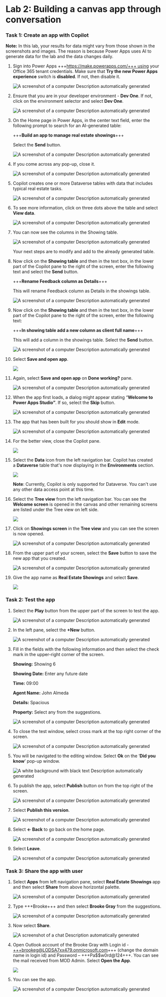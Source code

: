 # **Lab 2: Building a canvas app through conversation** 

### **Task 1: Create an app with Copilot**

**Note:** In this lab, your results for data might vary from those shown
in the screenshots and images. The reason is because Power Apps uses AI
to generate data for the lab and the data changes daily.

1.  Sign into Power
    Apps +++https://make.powerapps.com/+++ using
    your Office 365 tenant credentials. Make sure that **Try the new Power Apps experience** switch is **disabled**. If not, then disable it.

    ![A screenshot of a computer Description automatically generated](./media/image1.1.png)

2.  Ensure that you are in your developer environment - **Dev One**. If
    not, click on the environment selector and select **Dev One**.

     ![A screenshot of a computer Description automatically generated](./media/image1.png)

3.  On the Home page in Power Apps, in the center text field, enter the
    following prompt to search for an AI-generated table:

     +++**Build an app to manage real estate showings**+++
    
     Select the **Send** button.
    
     ![A screenshot of a computer Description automatically generated](./media/image2.png)

4.  If you come across any pop-up, close it.

     ![A screenshot of a computer Description automatically generated](./media/image3.png)

5.  Copilot creates one or more Dataverse tables with data that includes
    typical real estate tasks.

     ![A screenshot of a computer Description automatically generated](./media/image4.png)

6.  To see more information, click on three dots above the table and
    select **View data**.

     ![A screenshot of a computer Description automatically generated](./media/image5.png)

7.  You can now see the columns in the Showing table.

     ![A screenshot of a computer Description automatically generated](./media/image6.png)
    
     Your next steps are to modify and add to the already generated table.

8.  Now click on the **Showing table** and then in the text box, in the
    lower part of the Copilot pane to the right of the screen, enter the
    following text and select the **Send** button.

     +++**Rename Feedback column as Details**+++
    
     This will rename Feedback column as Details in the showings table.
    
     ![A screenshot of a computer Description automatically generated](./media/image7.png)

9.  Now click on the **Showing table** and then in the text box, in the
    lower part of the Copilot pane to the right of the screen, enter the
    following text:

     +++**In showing table add a new column as client full name**+++
    
     This will add a column in the showings table. Select
     the **Send** button.
    
     ![A screenshot of a computer Description automatically generated](./media/image8.png)

10. Select **Save and open app**.

     ![](./media/image9.png)

11. Again, select **Save and open app** on **Done working?** pane.

     ![A screenshot of a computer Description automatically generated](./media/image10.png)

12. When the app first loads, a dialog might appear stating “**Welcome
    to Power Apps Studio”**. If so, select the **Skip** button.

     ![A screenshot of a computer Description automatically generated](./media/image11.png)

13. The app that has been built for you should show in **Edit** mode.

     ![A screenshot of a computer Description automatically generated](./media/image12.png)

14. For the better view, close the Copliot pane.

     ![](./media/image13.png)

15. Select the **Data** icon from the left navigation bar. Copilot has
    created a **Dataverse** table that's now displaying in
    the **Environments** section.

     ![](./media/image14.png)
    
     **Note**: Currently, Copilot is only supported for Dataverse. You
     can't use any other data access point at this time.

16. Select the **Tree view** from the left navigation bar. You can see
    the **Welcome screen** is opened in the canvas and other remaining
    screens are listed under the Tree view on left side.

     ![](./media/image15.png)

17. Click on **Showings screen** in the **Tree view** and you can see
    the screen is now opened.

     ![A screenshot of a computer Description automatically generated](./media/image16.png)

18. From the upper part of your screen, select the **Save** button to
    save the new app that you created.

     ![A screenshot of a computer Description automatically generated](./media/image17.png)

19. Give the app name as **Real Estate Showings** and select **Save**.

     ![](./media/image18.png)

### **Task 2: Test the app**

1.  Select the **Play** button from the upper part of the screen to test
    the app.

     ![A screenshot of a computer Description automatically generated](./media/image19.png)

2.  In the left pane, select the **+New** button.

    ![A screenshot of a computer Description automatically generated](./media/image20.png)

3.  Fill in the fields with the following information and then select
    the check mark in the upper-right corner of the screen.

     **Showing:** Showing 6
    
     **Showing Date:** Enter any future date
    
     **Time:** 09:00
    
     **Agent Name:** John Almeda
    
     **Details:** Spacious
    
     **Property:** Select any from the suggestions.
    
     ![A screenshot of a computer Description automatically generated](./media/image21.png)

4.  To close the test window, select cross mark at the top right corner
    of the screen.

     ![A screenshot of a computer Description automatically generated](./media/image22.png)

5.  You will be navigated to the editing window. Select **Ok** on the
    ‘**Did you know**’ pop-up window.

     ![A white background with black text Description automatically generated](./media/image23.png)

6.  To publish the app, select **Publish** button on from the top right
    of the screen.

    ![A screenshot of a computer Description automatically generated](./media/image24.png)

7.  Select **Publish this version**.

    ![A screenshot of a computer Description automatically generated](./media/image25.png)

8.  Select **<- Back** to go back on the home page.

     ![A screenshot of a computer Description automatically generated](./media/image26.png)

9.  Select **Leave**.

     ![A screenshot of a computer Description automatically generated](./media/image27.png)

### **Task 3: Share the app with user**

1.  Select **Apps** from left navigation pane, select **Real Estate
    Showings** app and then select **Share** from above horizontal
    palette.

     ![A screenshot of a computer Description automatically generated](./media/image28.png)

2.  Type +++Brooke+++ and then select **Brooke Gray** from the suggestions.

    ![A screenshot of a computer Description automatically generated](./media/image3.2.1.png)

3.  Now select **Share**.

    ![A screenshot of a chat Description automatically generated](./media/image3.3.1.png)

4.  Open Outlook account of the Brooke Gray with Login id -
    +++brookeg@LODSA7xx479.onmicrosoft.com+++ (change the domain name in login id) and Password – +++Pa$$w0rd@124+++.
    You can see the mail received from MOD Admin. Select **Open the
    App**.

     ![](./media/image3.4.1.png)

5.  You can see the app.

    ![A screenshot of a computer Description automatically generated](./media/image32.png)
